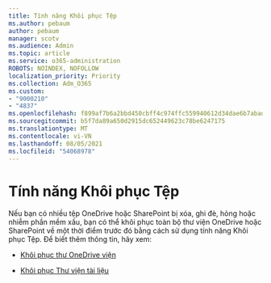 ```yaml
---
title: Tính năng Khôi phục Tệp
ms.author: pebaum
author: pebaum
manager: scotv
ms.audience: Admin
ms.topic: article
ms.service: o365-administration
ROBOTS: NOINDEX, NOFOLLOW
localization_priority: Priority
ms.collection: Adm_O365
ms.custom:
- "9000210"
- "4837"
ms.openlocfilehash: f899af7b6a2bbd450cbff4c974ffc559940612d34dae6b7abad55441bfd9a9cc
ms.sourcegitcommit: b5f7da89a650d2915dc652449623c78be6247175
ms.translationtype: MT
ms.contentlocale: vi-VN
ms.lasthandoff: 08/05/2021
ms.locfileid: "54068978"
---
```

# <a name="files-restore-feature"></a>Tính năng Khôi phục Tệp

Nếu bạn có nhiều tệp OneDrive hoặc SharePoint bị xóa, ghi đè, hỏng hoặc nhiễm phần mềm xấu, bạn có thể khôi phục toàn bộ thư viện OneDrive hoặc SharePoint về một thời điểm trước đó bằng cách sử dụng tính năng Khôi phục Tệp. Để biết thêm thông tin, hãy xem:

- [Khôi phục thư OneDrive viện](https://support.office.com/article/restore-your-onedrive-fa231298-759d-41cf-bcd0-25ac53eb8a150)

- [Khôi phục Thư viện tài liệu](https://support.office.com/article/restore-a-document-library-317791c3-8bd0-4dfd-8254-3ca90883d39a)
